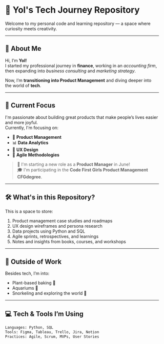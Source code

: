 # 🚀 Yol's Tech Journey Repository

Welcome to my personal code and learning repository — a space where curiosity meets creativity.

---

## 👋 About Me

Hi, I’m **Yol!**  
I started my professional journey in **finance**, working in an *accounting firm*, then expanding into *business consulting* and *marketing strategy*.  

Now, I’m **transitioning into Product Management** and diving deeper into the world of **tech**.

---

## 🧭 Current Focus

I'm passionate about building great products that make people’s lives easier and more joyful.  
Currently, I'm focusing on:

- 🧠 **Product Management**  
- 📊 **Data Analytics**  
- 🎨 **UX Design**  
- 🔁 **Agile Methodologies**

> 💼 I'm starting a new role as a **Product Manager** in June!  
> 🎓 I'm participating in the **Code First Girls Product Management CFGdegree**.

---

## 🛠️ What's in this Repository?

This is a space to store:

1. Product management case studies and roadmaps  
2. UX design wireframes and persona research  
3. Data projects using Python and SQL  
4. Agile sprints, retrospectives, and learnings  
5. Notes and insights from books, courses, and workshops

---

## 🌱 Outside of Work

Besides tech, I’m into:

- Plant-based baking 🍰  
- Aquariums 🐠  
- Snorkeling and exploring the world 🌊

---

## 💻 Tech & Tools I’m Using

```bash
Languages: Python, SQL
Tools: Figma, Tableau, Trello, Jira, Notion
Practices: Agile, Scrum, MVPs, User Stories
